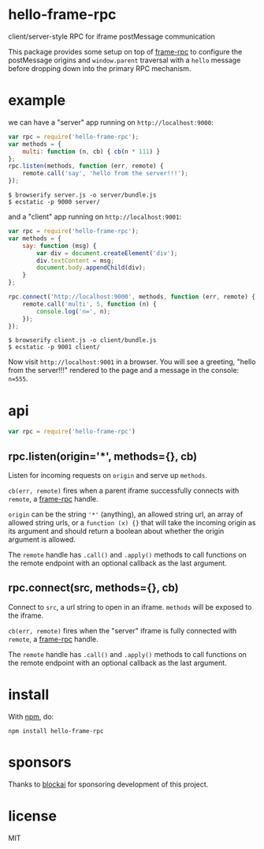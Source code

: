 # hello-frame-rpc

client/server-style RPC for iframe postMessage communication

This package provides some setup on top of
[frame-rpc](https://npmjs.com/package/frame-rpc) to configure the postMessage
origins and `window.parent` traversal with a `hello` message before dropping
down into the primary RPC mechanism.

# example

we can have a "server" app running on `http://localhost:9000`:

``` js
var rpc = require('hello-frame-rpc');
var methods = {
    multi: function (n, cb) { cb(n * 111) }
};
rpc.listen(methods, function (err, remote) {
    remote.call('say', 'hello from the server!!!');
});
```

```
$ browserify server.js -o server/bundle.js
$ ecstatic -p 9000 server/
```

and a "client" app running on `http://localhost:9001`:

``` js
var rpc = require('hello-frame-rpc');
var methods = {
    say: function (msg) {
        var div = document.createElement('div');
        div.textContent = msg;
        document.body.appendChild(div);
    }
};

rpc.connect('http://localhost:9000', methods, function (err, remote) {
    remote.call('multi', 5, function (n) {
        console.log('n=', n);
    });
});
```

```
$ browserify client.js -o client/bundle.js
$ ecstatic -p 9001 client/
```

Now visit `http://localhost:9001` in a browser. You will see a greeting,
"hello from the server!!!" rendered to the page and a message in the console:
`n=555`.

# api

``` js
var rpc = require('hello-frame-rpc')
```

## rpc.listen(origin='*', methods={}, cb)

Listen for incoming requests on `origin` and serve up `methods`.

`cb(err, remote)` fires when a parent iframe successfully connects with
`remote`, a [frame-rpc](https://npmjs.com/package/frame-rpc) handle.

`origin` can be the string `'*'` (anything), an allowed string url, an array of
allowed string urls, or a `function (x) {}` that will take the incoming origin
as its argument and should return a boolean about whether the origin argument is
allowed.

The `remote` handle has `.call()` and `.apply()` methods to call functions on
the remote endpoint with an optional callback as the last argument.

## rpc.connect(src, methods={}, cb)

Connect to `src`, a url string to open in an iframe.
`methods` will be exposed to the iframe.

`cb(err, remote)` fires when the "server" iframe is fully connected with
`remote`, a [frame-rpc](https://npmjs.com/package/frame-rpc) handle.

The `remote` handle has `.call()` and `.apply()` methods to call functions on
the remote endpoint with an optional callback as the last argument.

# install

With [npm](https://npmjs.com), do:

```
npm install hello-frame-rpc
```

# sponsors

Thanks to [blockai](https://www.blockai.com) for sponsoring development of this
project.

# license

MIT
